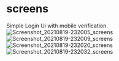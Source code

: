 # screens

Simple Login Ui with mobile verification.
![Screenshot_20210819-232005_screens](https://user-images.githubusercontent.com/51874624/130119764-be88235f-ea36-4122-bc3a-d35324f1108b.png)
![Screenshot_20210819-232009_screens](https://user-images.githubusercontent.com/51874624/130119789-62a262c4-fe7d-49aa-b4cb-0c07c75878d6.png)
![Screenshot_20210819-232020_screens](https://user-images.githubusercontent.com/51874624/130119798-ac99d436-7780-436e-b7a9-ebf748226953.png)
![Screenshot_20210819-232032_screens](https://user-images.githubusercontent.com/51874624/130119815-1ce00613-867b-45f6-9653-b0f5dbce2d63.png)


